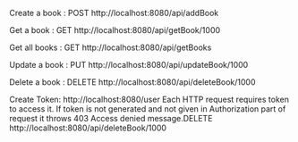Create a book :
POST http://localhost:8080/api/addBook 

Get a book :
GET http://localhost:8080/api/getBook/1000

Get all books :
GET http://localhost:8080/api/getBooks

Update a book :
PUT http://localhost:8080/api/updateBook/1000

Delete a book :
DELETE http://localhost:8080/api/deleteBook/1000

Create Token:
http://localhost:8080/user
Each HTTP request requires token to access it.
If token is not generated and not given in Authorization part of request it throws 403 Access denied message.DELETE http://localhost:8080/api/deleteBook/1000
